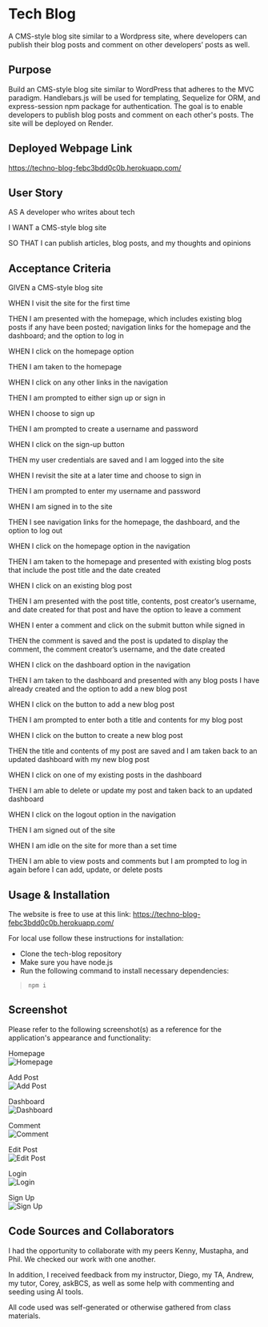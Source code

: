 # Tech Blog
A CMS-style blog site similar to a Wordpress site, where developers can publish their blog posts and comment on other developers’ posts as well.

## Purpose
Build an CMS-style blog site similar to WordPress that adheres to the MVC paradigm. Handlebars.js will be used for templating, Sequelize for ORM, and express-session npm package for authentication. The goal is to enable developers to publish blog posts and comment on each other's posts. The site will be deployed on Render. 

## Deployed Webpage Link
https://techno-blog-febc3bdd0c0b.herokuapp.com/

## User Story

AS A developer who writes about tech

I WANT a CMS-style blog site

SO THAT I can publish articles, blog posts, and my thoughts and opinions

## Acceptance Criteria

GIVEN a CMS-style blog site

WHEN I visit the site for the first time

THEN I am presented with the homepage, which includes existing blog posts if any have been posted; navigation links for the homepage and the dashboard; and the option to log in

WHEN I click on the homepage option

THEN I am taken to the homepage

WHEN I click on any other links in the navigation

THEN I am prompted to either sign up or sign in

WHEN I choose to sign up

THEN I am prompted to create a username and password

WHEN I click on the sign-up button

THEN my user credentials are saved and I am logged into the site

WHEN I revisit the site at a later time and choose to sign in

THEN I am prompted to enter my username and password

WHEN I am signed in to the site

THEN I see navigation links for the homepage, the dashboard, and the option to log out

WHEN I click on the homepage option in the navigation

THEN I am taken to the homepage and presented with existing blog posts that include the post title and the date created

WHEN I click on an existing blog post

THEN I am presented with the post title, contents, post creator’s username, and date created for that post and have the option to leave a comment

WHEN I enter a comment and click on the submit button while signed in

THEN the comment is saved and the post is updated to display the comment, the comment creator’s username, and the date created

WHEN I click on the dashboard option in the navigation

THEN I am taken to the dashboard and presented with any blog posts I have already created and the option to add a new blog post

WHEN I click on the button to add a new blog post

THEN I am prompted to enter both a title and contents for my blog post

WHEN I click on the button to create a new blog post

THEN the title and contents of my post are saved and I am taken back to an updated dashboard with my new blog post

WHEN I click on one of my existing posts in the dashboard

THEN I am able to delete or update my post and taken back to an updated dashboard

WHEN I click on the logout option in the navigation

THEN I am signed out of the site

WHEN I am idle on the site for more than a set time

THEN I am able to view posts and comments but I am prompted to log in again before I can add, update, or delete posts

## Usage & Installation
The website is free to use at this link: https://techno-blog-febc3bdd0c0b.herokuapp.com/

For local use follow these instructions for installation:
- Clone the tech-blog repository
- Make sure you have node.js
- Run the following command to install necessary dependencies:
>    `npm i`

## Screenshot
Please refer to the following screenshot(s) as a reference for the application's appearance and functionality:


Homepage<br/>
![Homepage](./public/images/Homepage.png) <br/>

Add Post<br/>
![Add Post](./public/images/AddPost.png) <br/>

Dashboard<br/>
![Dashboard](./public/images/Dashboard.png) <br/>

Comment<br/>
![Comment](./public/images/Comment.png) <br/>

Edit Post<br/>
![Edit Post](./public/images/EditPost.png) <br/>

Login<br/>
![Login](./public/images/Login.png) <br/>

Sign Up<br/>
![Sign Up](./public/images/SignUp.png) <br/>

## Code Sources and Collaborators
I had the opportunity to collaborate with my peers Kenny, Mustapha, and Phil. We checked our work with one another.

In addition, I received feedback from my instructor, Diego, my TA, Andrew, my tutor, Corey, askBCS, as well as some help with commenting and seeding using AI tools.

All code used was self-generated or otherwise gathered from class materials.